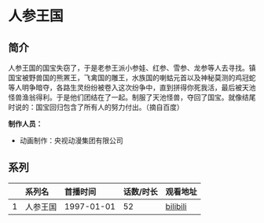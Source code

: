 # 人参王国


## 简介

人参王国的国宝失窃了，于是老参王派小参娃、红参、雪参、龙参等人去寻找。镇国宝被野兽国的熊罴王，飞禽国的雕王，水族国的喇蛄元首以及神秘莫测的鸡冠蛇等人明争暗夺，各路生灵纷纷被卷入这次纷争中，直到拼得你死我活，最后被天池怪兽渔翁得利。于是他们团结在了一起。制服了天池怪兽，夺回了国宝。就像结尾时说的：国宝回归包含了所有人的努力付出。（摘自百度）

**制作人员：**
- 动画制作：央视动漫集团有限公司



## 系列

|     |   系列名   |   首播时间  | 话数/时长  | 观看地址 |
|:---  |:------    |:----      |:---       |:---  |
| 1 | 人参王国 | 1997-01-01 | 52 | [bilibili](https://www.bilibili.com/video/BV1tx411j7YX)  |

<!--

## 配乐

{{< music auto="https://y.qq.com/n/yqq/album/.html" >}}

## MAD

{{< media auto="mad/ren_shen_wang_guo" >}}

-->



